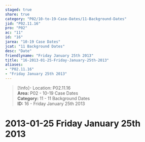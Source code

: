 ```yaml
---  
staged: true  
share: true  
category: "P02/10-to-19-Case-Dates/11-Background-Dates"  
jid: "P02.11.16"  
pro: "P02"  
ac: "11"  
id: "16"  
jarea: "10-19 Case Dates"  
jcat: "11 Background Dates"  
desc: "Date"  
friendlyname: "Friday January 25th 2013"  
title: "16-2013-01-25-Friday-January-25th-2013"  
aliases:   
- "P02.11.16"  
- "Friday January 25th 2013"  
---  
```

>[!info]- Location: P02.11.16  
>**Area:** P02 - 10-19 Case Dates  
>**Category:** 11 - 11 Background Dates  
>**ID:** 16 - Friday January 25th 2013  
  
# 2013-01-25 Friday January 25th 2013  
